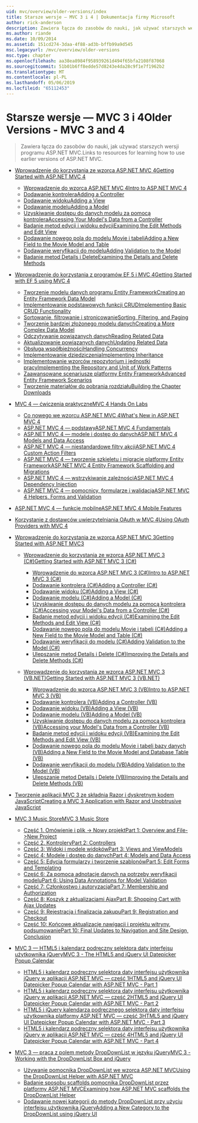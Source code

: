 ```yaml
---
uid: mvc/overview/older-versions/index
title: Starsze wersje — MVC 3 i 4 | Dokumentacja firmy Microsoft
author: rick-anderson
description: Zawiera łącza do zasobów do nauki, jak używać starszych wersji programu ASP.NET MVC.
ms.author: riande
ms.date: 10/09/2014
ms.assetid: 151cd274-3daa-4f88-ad3b-bffb99a9d545
msc.legacyurl: /mvc/overview/older-versions
msc.type: chapter
ms.openlocfilehash: aa38ea8984f958939261d494f65bfa2108f87068
ms.sourcegitcommit: 51b01b6ff8edde57d8243e4da28c9f1e7f1962b2
ms.translationtype: MT
ms.contentlocale: pl-PL
ms.lasthandoff: 05/06/2019
ms.locfileid: "65112453"
---
```

# <a name="older-versions---mvc-3-and-4"></a><span data-ttu-id="33031-103">Starsze wersje — MVC 3 i 4</span><span class="sxs-lookup"><span data-stu-id="33031-103">Older Versions - MVC 3 and 4</span></span>

> <span data-ttu-id="33031-104">Zawiera łącza do zasobów do nauki, jak używać starszych wersji programu ASP.NET MVC.</span><span class="sxs-lookup"><span data-stu-id="33031-104">Links to resources for learning how to use earlier versions of ASP.NET MVC.</span></span>

- [<span data-ttu-id="33031-105">Wprowadzenie do korzystania ze wzorca ASP.NET MVC 4</span><span class="sxs-lookup"><span data-stu-id="33031-105">Getting Started with ASP.NET MVC 4</span></span>](getting-started-with-aspnet-mvc4/index.md)

    - [<span data-ttu-id="33031-106">Wprowadzenie do wzorca ASP.NET MVC 4</span><span class="sxs-lookup"><span data-stu-id="33031-106">Intro to ASP.NET MVC 4</span></span>](getting-started-with-aspnet-mvc4/intro-to-aspnet-mvc-4.md)
    - [<span data-ttu-id="33031-107">Dodawanie kontrolera</span><span class="sxs-lookup"><span data-stu-id="33031-107">Adding a Controller</span></span>](getting-started-with-aspnet-mvc4/adding-a-controller.md)
    - [<span data-ttu-id="33031-108">Dodawanie widoku</span><span class="sxs-lookup"><span data-stu-id="33031-108">Adding a View</span></span>](getting-started-with-aspnet-mvc4/adding-a-view.md)
    - [<span data-ttu-id="33031-109">Dodawanie modelu</span><span class="sxs-lookup"><span data-stu-id="33031-109">Adding a Model</span></span>](getting-started-with-aspnet-mvc4/adding-a-model.md)
    - [<span data-ttu-id="33031-110">Uzyskiwanie dostępu do danych modelu za pomocą kontrolera</span><span class="sxs-lookup"><span data-stu-id="33031-110">Accessing Your Model's Data from a Controller</span></span>](getting-started-with-aspnet-mvc4/accessing-your-models-data-from-a-controller.md)
    - [<span data-ttu-id="33031-111">Badanie metod edycji i widoku edycji</span><span class="sxs-lookup"><span data-stu-id="33031-111">Examining the Edit Methods and Edit View</span></span>](getting-started-with-aspnet-mvc4/examining-the-edit-methods-and-edit-view.md)
    - [<span data-ttu-id="33031-112">Dodawanie nowego pola do modelu Movie i tabeli</span><span class="sxs-lookup"><span data-stu-id="33031-112">Adding a New Field to the Movie Model and Table</span></span>](getting-started-with-aspnet-mvc4/adding-a-new-field-to-the-movie-model-and-table.md)
    - [<span data-ttu-id="33031-113">Dodawanie weryfikacji do modelu</span><span class="sxs-lookup"><span data-stu-id="33031-113">Adding Validation to the Model</span></span>](getting-started-with-aspnet-mvc4/adding-validation-to-the-model.md)
    - [<span data-ttu-id="33031-114">Badanie metod Details i Delete</span><span class="sxs-lookup"><span data-stu-id="33031-114">Examining the Details and Delete Methods</span></span>](getting-started-with-aspnet-mvc4/examining-the-details-and-delete-methods.md)
- [<span data-ttu-id="33031-115">Wprowadzenie do korzystania z programów EF 5 i MVC 4</span><span class="sxs-lookup"><span data-stu-id="33031-115">Getting Started with EF 5 using MVC 4</span></span>](getting-started-with-ef-5-using-mvc-4/index.md)

    - [<span data-ttu-id="33031-116">Tworzenie modelu danych programu Entity Framework</span><span class="sxs-lookup"><span data-stu-id="33031-116">Creating an Entity Framework Data Model</span></span>](getting-started-with-ef-5-using-mvc-4/creating-an-entity-framework-data-model-for-an-asp-net-mvc-application.md)
    - [<span data-ttu-id="33031-117">Implementowanie podstawowych funkcji CRUD</span><span class="sxs-lookup"><span data-stu-id="33031-117">Implementing Basic CRUD Functionality</span></span>](getting-started-with-ef-5-using-mvc-4/implementing-basic-crud-functionality-with-the-entity-framework-in-asp-net-mvc-application.md)
    - [<span data-ttu-id="33031-118">Sortowanie, filtrowanie i stronicowanie</span><span class="sxs-lookup"><span data-stu-id="33031-118">Sorting, Filtering, and Paging</span></span>](getting-started-with-ef-5-using-mvc-4/sorting-filtering-and-paging-with-the-entity-framework-in-an-asp-net-mvc-application.md)
    - [<span data-ttu-id="33031-119">Tworzenie bardziej złożonego modelu danych</span><span class="sxs-lookup"><span data-stu-id="33031-119">Creating a More Complex Data Model</span></span>](getting-started-with-ef-5-using-mvc-4/creating-a-more-complex-data-model-for-an-asp-net-mvc-application.md)
    - [<span data-ttu-id="33031-120">Odczytywanie powiązanych danych</span><span class="sxs-lookup"><span data-stu-id="33031-120">Reading Related Data</span></span>](getting-started-with-ef-5-using-mvc-4/reading-related-data-with-the-entity-framework-in-an-asp-net-mvc-application.md)
    - [<span data-ttu-id="33031-121">Aktualizowanie powiązanych danych</span><span class="sxs-lookup"><span data-stu-id="33031-121">Updating Related Data</span></span>](getting-started-with-ef-5-using-mvc-4/updating-related-data-with-the-entity-framework-in-an-asp-net-mvc-application.md)
    - [<span data-ttu-id="33031-122">Obsługa współbieżności</span><span class="sxs-lookup"><span data-stu-id="33031-122">Handling Concurrency</span></span>](getting-started-with-ef-5-using-mvc-4/handling-concurrency-with-the-entity-framework-in-an-asp-net-mvc-application.md)
    - [<span data-ttu-id="33031-123">Implementowanie dziedziczenia</span><span class="sxs-lookup"><span data-stu-id="33031-123">Implementing Inheritance</span></span>](getting-started-with-ef-5-using-mvc-4/implementing-inheritance-with-the-entity-framework-in-an-asp-net-mvc-application.md)
    - [<span data-ttu-id="33031-124">Implementowanie wzorców repozytorium i jednostki pracy</span><span class="sxs-lookup"><span data-stu-id="33031-124">Implementing the Repository and Unit of Work Patterns</span></span>](getting-started-with-ef-5-using-mvc-4/implementing-the-repository-and-unit-of-work-patterns-in-an-asp-net-mvc-application.md)
    - [<span data-ttu-id="33031-125">Zaawansowane scenariusze platformy Entity Framework</span><span class="sxs-lookup"><span data-stu-id="33031-125">Advanced Entity Framework Scenarios</span></span>](getting-started-with-ef-5-using-mvc-4/advanced-entity-framework-scenarios-for-an-mvc-web-application.md)
    - [<span data-ttu-id="33031-126">Tworzenie materiałów do pobrania rozdziału</span><span class="sxs-lookup"><span data-stu-id="33031-126">Building the Chapter Downloads</span></span>](getting-started-with-ef-5-using-mvc-4/building-the-ef5-mvc4-chapter-downloads.md)
- [<span data-ttu-id="33031-127">MVC 4 — ćwiczenia praktyczne</span><span class="sxs-lookup"><span data-stu-id="33031-127">MVC 4 Hands On Labs</span></span>](hands-on-labs/index.md)

    - [<span data-ttu-id="33031-128">Co nowego we wzorcu ASP.NET MVC 4</span><span class="sxs-lookup"><span data-stu-id="33031-128">What's New in ASP.NET MVC 4</span></span>](hands-on-labs/whats-new-in-aspnet-mvc-4.md)
    - [<span data-ttu-id="33031-129">ASP.NET MVC 4 — podstawy</span><span class="sxs-lookup"><span data-stu-id="33031-129">ASP.NET MVC 4 Fundamentals</span></span>](hands-on-labs/aspnet-mvc-4-fundamentals.md)
    - [<span data-ttu-id="33031-130">ASP.NET MVC 4 — modele i dostęp do danych</span><span class="sxs-lookup"><span data-stu-id="33031-130">ASP.NET MVC 4 Models and Data Access</span></span>](hands-on-labs/aspnet-mvc-4-models-and-data-access.md)
    - [<span data-ttu-id="33031-131">ASP.NET MVC 4 — niestandardowe filtry akcji</span><span class="sxs-lookup"><span data-stu-id="33031-131">ASP.NET MVC 4 Custom Action Filters</span></span>](hands-on-labs/aspnet-mvc-4-custom-action-filters.md)
    - [<span data-ttu-id="33031-132">ASP.NET MVC 4 — tworzenie szkieletu i migracje platformy Entity Framework</span><span class="sxs-lookup"><span data-stu-id="33031-132">ASP.NET MVC 4 Entity Framework Scaffolding and Migrations</span></span>](hands-on-labs/aspnet-mvc-4-entity-framework-scaffolding-and-migrations.md)
    - [<span data-ttu-id="33031-133">ASP.NET MVC 4 — wstrzykiwanie zależności</span><span class="sxs-lookup"><span data-stu-id="33031-133">ASP.NET MVC 4 Dependency Injection</span></span>](hands-on-labs/aspnet-mvc-4-dependency-injection.md)
    - [<span data-ttu-id="33031-134">ASP.NET MVC 4 — pomocnicy, formularze i walidacja</span><span class="sxs-lookup"><span data-stu-id="33031-134">ASP.NET MVC 4 Helpers, Forms and Validation</span></span>](hands-on-labs/aspnet-mvc-4-helpers-forms-and-validation.md)
- [<span data-ttu-id="33031-135">ASP.NET MVC 4 — funkcje mobilne</span><span class="sxs-lookup"><span data-stu-id="33031-135">ASP.NET MVC 4 Mobile Features</span></span>](aspnet-mvc-4-mobile-features.md)
- [<span data-ttu-id="33031-136">Korzystanie z dostawców uwierzytelniania OAuth w MVC 4</span><span class="sxs-lookup"><span data-stu-id="33031-136">Using OAuth Providers with MVC 4</span></span>](using-oauth-providers-with-mvc.md)
- [<span data-ttu-id="33031-137">Wprowadzenie do korzystania ze wzorca ASP.NET MVC 3</span><span class="sxs-lookup"><span data-stu-id="33031-137">Getting Started with ASP.NET MVC3</span></span>](getting-started-with-aspnet-mvc3/index.md)

    - [<span data-ttu-id="33031-138">Wprowadzenie do korzystania ze wzorca ASP.NET MVC 3 (C#)</span><span class="sxs-lookup"><span data-stu-id="33031-138">Getting Started with ASP.NET MVC 3 (C#)</span></span>](getting-started-with-aspnet-mvc3/cs/index.md)

        - [<span data-ttu-id="33031-139">Wprowadzenie do wzorca ASP.NET MVC 3 (C#)</span><span class="sxs-lookup"><span data-stu-id="33031-139">Intro to ASP.NET MVC 3 (C#)</span></span>](getting-started-with-aspnet-mvc3/cs/intro-to-aspnet-mvc-3.md)
        - [<span data-ttu-id="33031-140">Dodawanie kontrolera (C#)</span><span class="sxs-lookup"><span data-stu-id="33031-140">Adding a Controller (C#)</span></span>](getting-started-with-aspnet-mvc3/cs/adding-a-controller.md)
        - [<span data-ttu-id="33031-141">Dodawanie widoku (C#)</span><span class="sxs-lookup"><span data-stu-id="33031-141">Adding a View (C#)</span></span>](getting-started-with-aspnet-mvc3/cs/adding-a-view.md)
        - [<span data-ttu-id="33031-142">Dodawanie modelu (C#)</span><span class="sxs-lookup"><span data-stu-id="33031-142">Adding a Model (C#)</span></span>](getting-started-with-aspnet-mvc3/cs/adding-a-model.md)
        - [<span data-ttu-id="33031-143">Uzyskiwanie dostępu do danych modelu za pomocą kontrolera (C#)</span><span class="sxs-lookup"><span data-stu-id="33031-143">Accessing your Model's Data from a Controller (C#)</span></span>](getting-started-with-aspnet-mvc3/cs/accessing-your-models-data-from-a-controller.md)
        - [<span data-ttu-id="33031-144">Badanie metod edycji i widoku edycji (C#)</span><span class="sxs-lookup"><span data-stu-id="33031-144">Examining the Edit Methods and Edit View (C#)</span></span>](getting-started-with-aspnet-mvc3/cs/examining-the-edit-methods-and-edit-view.md)
        - [<span data-ttu-id="33031-145">Dodawanie nowego pola do modelu Movie i tabeli (C#)</span><span class="sxs-lookup"><span data-stu-id="33031-145">Adding a New Field to the Movie Model and Table (C#)</span></span>](getting-started-with-aspnet-mvc3/cs/adding-a-new-field.md)
        - [<span data-ttu-id="33031-146">Dodawanie weryfikacji do modelu (C#)</span><span class="sxs-lookup"><span data-stu-id="33031-146">Adding Validation to the Model (C#)</span></span>](getting-started-with-aspnet-mvc3/cs/adding-validation-to-the-model.md)
        - [<span data-ttu-id="33031-147">Ulepszanie metod Details i Delete (C#)</span><span class="sxs-lookup"><span data-stu-id="33031-147">Improving the Details and Delete Methods (C#)</span></span>](getting-started-with-aspnet-mvc3/cs/improving-the-details-and-delete-methods.md)
    - [<span data-ttu-id="33031-148">Wprowadzenie do korzystania ze wzorca ASP.NET MVC 3 (VB.NET)</span><span class="sxs-lookup"><span data-stu-id="33031-148">Getting Started with ASP.NET MVC 3 (VB.NET)</span></span>](getting-started-with-aspnet-mvc3/vb/index.md)

        - [<span data-ttu-id="33031-149">Wprowadzenie do wzorca ASP.NET MVC 3 (VB)</span><span class="sxs-lookup"><span data-stu-id="33031-149">Intro to ASP.NET MVC 3 (VB)</span></span>](getting-started-with-aspnet-mvc3/vb/intro-to-aspnet-mvc-3.md)
        - [<span data-ttu-id="33031-150">Dodawanie kontrolera (VB)</span><span class="sxs-lookup"><span data-stu-id="33031-150">Adding a Controller (VB)</span></span>](getting-started-with-aspnet-mvc3/vb/adding-a-controller.md)
        - [<span data-ttu-id="33031-151">Dodawanie widoku (VB)</span><span class="sxs-lookup"><span data-stu-id="33031-151">Adding a View (VB)</span></span>](getting-started-with-aspnet-mvc3/vb/adding-a-view.md)
        - [<span data-ttu-id="33031-152">Dodawanie modelu (VB)</span><span class="sxs-lookup"><span data-stu-id="33031-152">Adding a Model (VB)</span></span>](getting-started-with-aspnet-mvc3/vb/adding-a-model.md)
        - [<span data-ttu-id="33031-153">Uzyskiwanie dostępu do danych modelu za pomocą kontrolera (VB)</span><span class="sxs-lookup"><span data-stu-id="33031-153">Accessing your Model's Data from a Controller (VB)</span></span>](getting-started-with-aspnet-mvc3/vb/accessing-your-models-data-from-a-controller.md)
        - [<span data-ttu-id="33031-154">Badanie metod edycji i widoku edycji (VB)</span><span class="sxs-lookup"><span data-stu-id="33031-154">Examining the Edit Methods and Edit View (VB)</span></span>](getting-started-with-aspnet-mvc3/vb/examining-the-edit-methods-and-edit-view.md)
        - [<span data-ttu-id="33031-155">Dodawanie nowego pola do modelu Movie i tabeli bazy danych (VB)</span><span class="sxs-lookup"><span data-stu-id="33031-155">Adding a New Field to the Movie Model and Database Table (VB)</span></span>](getting-started-with-aspnet-mvc3/vb/adding-a-new-field.md)
        - [<span data-ttu-id="33031-156">Dodawanie weryfikacji do modelu (VB)</span><span class="sxs-lookup"><span data-stu-id="33031-156">Adding Validation to the Model (VB)</span></span>](getting-started-with-aspnet-mvc3/vb/adding-validation-to-the-model.md)
        - [<span data-ttu-id="33031-157">Ulepszanie metod Details i Delete (VB)</span><span class="sxs-lookup"><span data-stu-id="33031-157">Improving the Details and Delete Methods (VB)</span></span>](getting-started-with-aspnet-mvc3/vb/improving-the-details-and-delete-methods.md)
- [<span data-ttu-id="33031-158">Tworzenie aplikacji MVC 3 ze składnią Razor i dyskretnym kodem JavaScript</span><span class="sxs-lookup"><span data-stu-id="33031-158">Creating a MVC 3 Application with Razor and Unobtrusive JavaScript</span></span>](creating-a-mvc-3-application-with-razor-and-unobtrusive-javascript.md)
- [<span data-ttu-id="33031-159">MVC 3 Music Store</span><span class="sxs-lookup"><span data-stu-id="33031-159">MVC 3 Music Store</span></span>](mvc-music-store/index.md)

    - [<span data-ttu-id="33031-160">Część 1. Omówienie i plik -> Nowy projekt</span><span class="sxs-lookup"><span data-stu-id="33031-160">Part 1: Overview and File->New Project</span></span>](mvc-music-store/mvc-music-store-part-1.md)
    - [<span data-ttu-id="33031-161">Część 2. Kontrolery</span><span class="sxs-lookup"><span data-stu-id="33031-161">Part 2: Controllers</span></span>](mvc-music-store/mvc-music-store-part-2.md)
    - [<span data-ttu-id="33031-162">Część 3: Widoki i modele widoków</span><span class="sxs-lookup"><span data-stu-id="33031-162">Part 3: Views and ViewModels</span></span>](mvc-music-store/mvc-music-store-part-3.md)
    - [<span data-ttu-id="33031-163">Część 4: Modele i dostęp do danych</span><span class="sxs-lookup"><span data-stu-id="33031-163">Part 4: Models and Data Access</span></span>](mvc-music-store/mvc-music-store-part-4.md)
    - [<span data-ttu-id="33031-164">Część 5: Edycja formularzy i tworzenie szablonów</span><span class="sxs-lookup"><span data-stu-id="33031-164">Part 5: Edit Forms and Templating</span></span>](mvc-music-store/mvc-music-store-part-5.md)
    - [<span data-ttu-id="33031-165">Część 6: Za pomocą adnotacje danych na potrzeby weryfikacji modelu</span><span class="sxs-lookup"><span data-stu-id="33031-165">Part 6: Using Data Annotations for Model Validation</span></span>](mvc-music-store/mvc-music-store-part-6.md)
    - [<span data-ttu-id="33031-166">Część 7: Członkostwo i autoryzacja</span><span class="sxs-lookup"><span data-stu-id="33031-166">Part 7: Membership and Authorization</span></span>](mvc-music-store/mvc-music-store-part-7.md)
    - [<span data-ttu-id="33031-167">Część 8: Koszyk z aktualizacjami Ajax</span><span class="sxs-lookup"><span data-stu-id="33031-167">Part 8: Shopping Cart with Ajax Updates</span></span>](mvc-music-store/mvc-music-store-part-8.md)
    - [<span data-ttu-id="33031-168">Część 9: Rejestracja i finalizacja zakupu</span><span class="sxs-lookup"><span data-stu-id="33031-168">Part 9: Registration and Checkout</span></span>](mvc-music-store/mvc-music-store-part-9.md)
    - [<span data-ttu-id="33031-169">Część 10: Końcowe aktualizacje nawigacji i projektu witryny, podsumowanie</span><span class="sxs-lookup"><span data-stu-id="33031-169">Part 10: Final Updates to Navigation and Site Design, Conclusion</span></span>](mvc-music-store/mvc-music-store-part-10.md)
- [<span data-ttu-id="33031-170">MVC 3 — HTML5 i kalendarz podręczny selektora daty interfejsu użytkownika jQuery</span><span class="sxs-lookup"><span data-stu-id="33031-170">MVC 3 - The HTML5 and jQuery UI Datepicker Popup Calendar</span></span>](using-the-html5-and-jquery-ui-datepicker-popup-calendar-with-aspnet-mvc/index.md)

    - [<span data-ttu-id="33031-171">HTML5 i kalendarz podręczny selektora daty interfejsu użytkownika jQuery w aplikacji ASP.NET MVC — część 1</span><span class="sxs-lookup"><span data-stu-id="33031-171">HTML5 and jQuery UI Datepicker Popup Calendar with ASP.NET MVC - Part 1</span></span>](using-the-html5-and-jquery-ui-datepicker-popup-calendar-with-aspnet-mvc/using-the-html5-and-jquery-ui-datepicker-popup-calendar-with-aspnet-mvc-part-1.md)
    - [<span data-ttu-id="33031-172">HTML5 i kalendarz podręczny selektora daty interfejsu użytkownika jQuery w aplikacji ASP.NET MVC — część 2</span><span class="sxs-lookup"><span data-stu-id="33031-172">HTML5 and jQuery UI Datepicker Popup Calendar with ASP.NET MVC - Part 2</span></span>](using-the-html5-and-jquery-ui-datepicker-popup-calendar-with-aspnet-mvc/using-the-html5-and-jquery-ui-datepicker-popup-calendar-with-aspnet-mvc-part-2.md)
    - [<span data-ttu-id="33031-173">HTML5 i jQuery kalendarza podręcznego selektora daty interfejsu użytkownika platformy ASP.NET MVC — część 3</span><span class="sxs-lookup"><span data-stu-id="33031-173">HTML5 and jQuery UI Datepicker Popup Calendar with ASP.NET MVC - Part 3</span></span>](using-the-html5-and-jquery-ui-datepicker-popup-calendar-with-aspnet-mvc/using-the-html5-and-jquery-ui-datepicker-popup-calendar-with-aspnet-mvc-part-3.md)
    - [<span data-ttu-id="33031-174">HTML5 i kalendarz podręczny selektora daty interfejsu użytkownika jQuery w aplikacji ASP.NET MVC — część 4</span><span class="sxs-lookup"><span data-stu-id="33031-174">HTML5 and jQuery UI Datepicker Popup Calendar with ASP.NET MVC - Part 4</span></span>](using-the-html5-and-jquery-ui-datepicker-popup-calendar-with-aspnet-mvc/using-the-html5-and-jquery-ui-datepicker-popup-calendar-with-aspnet-mvc-part-4.md)
- [<span data-ttu-id="33031-175">MVC 3 — praca z polem metody DropDownList w języku jQuery</span><span class="sxs-lookup"><span data-stu-id="33031-175">MVC 3 - Working with the DropDownList Box and jQuery</span></span>](working-with-the-dropdownlist-box-and-jquery/index.md)

    - [<span data-ttu-id="33031-176">Używanie pomocnika DropDownList we wzorca ASP.NET MVC</span><span class="sxs-lookup"><span data-stu-id="33031-176">Using the DropDownList Helper with ASP.NET MVC</span></span>](working-with-the-dropdownlist-box-and-jquery/using-the-dropdownlist-helper-with-aspnet-mvc.md)
    - [<span data-ttu-id="33031-177">Badanie sposobu scaffolds pomocnika DropDownList przez platformy ASP.NET MVC</span><span class="sxs-lookup"><span data-stu-id="33031-177">Examining how ASP.NET MVC scaffolds the DropDownList Helper</span></span>](working-with-the-dropdownlist-box-and-jquery/examining-how-aspnet-mvc-scaffolds-the-dropdownlist-helper.md)
    - [<span data-ttu-id="33031-178">Dodawanie nowej kategorii do metody DropDownList przy użyciu interfejsu użytkownika jQuery</span><span class="sxs-lookup"><span data-stu-id="33031-178">Adding a New Category to the DropDownList using jQuery UI</span></span>](working-with-the-dropdownlist-box-and-jquery/adding-a-new-category-to-the-dropdownlist-using-jquery-ui.md)
